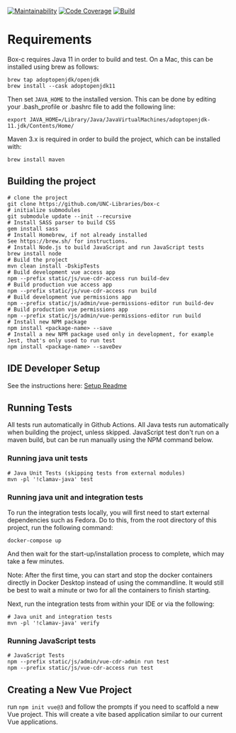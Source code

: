 [![Maintainability](https://qlty.sh/gh/UNC-Libraries/projects/box-c/maintainability.svg)](https://qlty.sh/gh/UNC-Libraries/projects/box-c)
[![Code Coverage](https://qlty.sh/gh/UNC-Libraries/projects/box-c/coverage.svg)](https://qlty.sh/gh/UNC-Libraries/projects/box-c)
[![Build](https://github.com/UNC-Libraries/box-c/actions/workflows/build.yml/badge.svg)](https://github.com/UNC-Libraries/box-c/actions/workflows/build.yml)

Requirements
============
Box-c requires Java 11 in order to build and test. On a Mac, this can be installed using brew as follows:
```
brew tap adoptopenjdk/openjdk
brew install --cask adoptopenjdk11
```
Then set `JAVA_HOME` to the installed version. This can be done by editing your .bash_profile or .bashrc file to add the following line:
```
export JAVA_HOME=/Library/Java/JavaVirtualMachines/adoptopenjdk-11.jdk/Contents/Home/
```

Maven 3.x is required in order to build the project, which can be installed with:
```
brew install maven
```


Building the project
---------------------

```
# clone the project
git clone https://github.com/UNC-Libraries/box-c
# initialize submodules
git submodule update --init --recursive
# Install SASS parser to build CSS
gem install sass
# Install Homebrew, if not already installed
See https://brew.sh/ for instructions.
# Install Node.js to build JavaScript and run JavaScript tests
brew install node
# Build the project
mvn clean install -DskipTests
# Build development vue access app
npm --prefix static/js/vue-cdr-access run build-dev
# Build production vue access app
npm --prefix static/js/vue-cdr-access run build
# Build development vue permissions app
npm --prefix static/js/admin/vue-permissions-editor run build-dev
# Build production vue permissions app
npm --prefix static/js/admin/vue-permissions-editor run build
# Install new NPM package
npm install <package-name> --save
# Install a new NPM package used only in development, for example Jest, that's only used to run test
npm install <package-name> --saveDev
```

IDE Developer Setup
----------------------------
See the instructions here:
[Setup Readme](etc/ide_setup/)


Running Tests
-------------

All tests run automatically in Github Actions.
All Java tests run automatically when building the project, unless skipped.
JavaScript test don't run on a maven build, but can be run manually using the NPM command below.

### Running java unit tests
```
# Java Unit Tests (skipping tests from external modules)
mvn -pl '!clamav-java' test 
```

### Running java unit and integration tests
To run the integration tests locally, you will first need to start external dependencies such as Fedora. Do to this, from the root directory of this project, run the following command:
```
docker-compose up
```
And then wait for the start-up/installation process to complete, which may take a few minutes.

Note: After the first time, you can start and stop the docker containers directly in Docker Desktop instead of using the commandline. It would still be best to wait a minute or two for all the containers to finish starting.

Next, run the integration tests from within your IDE or via the following:
```
# Java unit and integration tests
mvn -pl '!clamav-java' verify 
```

### Running JavaScript tests
```
# JavaScript Tests
npm --prefix static/js/admin/vue-cdr-admin run test
npm --prefix static/js/vue-cdr-access run test
```

Creating a New Vue Project
--------------------------

run `npm init vue@3` and follow the prompts if you need to scaffold a new Vue project. This will create a vite based 
application similar to our current Vue applications.
